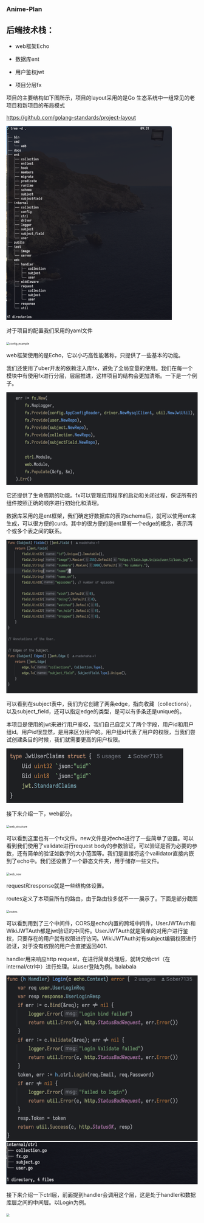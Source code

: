 ### Anime-Plan



## 后端技术栈：

- web框架Echo

- 数据库ent
- 用户鉴权jwt
- 项目分层fx



项目的主要结构如下图所示，项目的layout采用的是Go 生态系统中一组常见的老项目和新项目的布局模式

https://github.com/golang-standards/project-layout

<img src="./image/project_structure.png" alt="project_structure" style="zoom:50%;" />



对于项目的配置我们采用的yaml文件

<img src="/Users/sober/Documents/project/image/config.png" alt="config_example" style="zoom:50%;" />



web框架使用的是Echo，它以小巧高性能著称，只提供了一些基本的功能。

我们还使用了uber开发的依赖注入库fx，避免了全局变量的使用。我们在每一个模块中有使用fx进行分层，层层推进，这样项目的结构会更加清晰。一下是一个例子。

<img src="image/fx.png" alt="fx" style="zoom:50%;" />

它还提供了生命周期的功能。fx可以管理应用程序的启动和关闭过程，保证所有的组件按照正确的顺序进行初始化和清理。



数据库采用的是ent框架，我们确定好数据库的表的schema后，就可以使用ent来生成，可以很方便的curd。其中的很方便的是ent里有一个edge的概念，表示两个或多个表之间的联系。

<img src="image/ent_schema_example.png" alt="image-20230624102635400" style="zoom:50%;" />

可以看到在subject表中，我们为它创建了两条edge，指向收藏（collections），以及subject_field，还可以指定edge的类型，是可以有多条还是unique的。



本项目是使用的jwt来进行用户鉴权，我们自己自定义了两个字段，用户id和用户组id。用户id很显然，是用来区分用户的。用户组id代表了用户的权限，当我们尝试创建条目的时候，我们就需要更高的用户权限。

<img src="image/jwtClaims.png" alt="jwt" style="zoom:50%;" />



接下来介绍一下，web部分。

<img src="/Users/sober/Documents/project/image/web_structure.png" alt="web_structure" style="zoom:50%;" />

可以看到这里也有一个fx文件。new文件是对echo进行了一些简单了设置。可以看到我们使用了validate进行request body的参数验证，可以验证是否为必要的参数，还有简单的验证如数字的大小范围等。我们是直接将这个vailidator直接内嵌到了echo中。我们还设置了一个静态文件夹，用于储存一些文件。

<img src="/Users/sober/Documents/project/image/web_new.png" alt="web_new" style="zoom:50%;" />

request和response就是一些结构体设置。

routes定义了本项目所有的路由，由于路由较多就不一一展示了。下面是部分截图

<img src="/Users/sober/Documents/project/image/routes.png" alt="routes" style="zoom:50%;" />

可以看到用到了三个中间件，CORS是echo内置的跨域中间件，UserJWTAuth和WikiJWTAuth都是jwt验证的中间件。UserJWTAuth就是简单的对用户进行鉴权，只要存在的用户就有权限进行访问。WikiJWTAuth对有subject编辑权限进行验证，对于没有权限的用户会直接返回401.

handler用来响应http request，在进行简单处理后，就转交给ctrl（在internal/ctrl中）进行处理。以user登陆为例。balabala

<img src="image/login.png" alt="login" style="zoom:50%;" />



<img src="image/ctrl_structure.png" style="zoom:50%;" />

接下来介绍一下ctrl层，前面提到handler会调用这个层，这是处于handler和数据库层之间的中间层。以Login为例。

<img src="/Users/sober/Documents/project/image/ctrl_login.png" style="zoom:50%;" />

